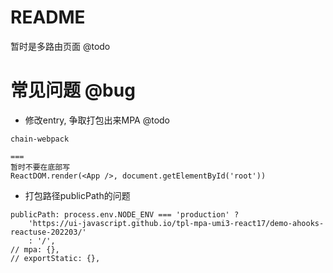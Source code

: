 # README

暂时是多路由页面 @todo

# 常见问题 @bug

- 修改entry, 争取打包出来MPA @todo

```
chain-webpack

===
暂时不要在底部写
ReactDOM.render(<App />, document.getElementById('root'))
```

- 打包路径publicPath的问题

```
publicPath: process.env.NODE_ENV === 'production' ? 
    'https://ui-javascript.github.io/tpl-mpa-umi3-react17/demo-ahooks-reactuse-202203/' 
    : '/',
// mpa: {},
// exportStatic: {},
```
